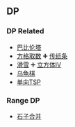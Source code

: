 ## DP
### DP Related
* [巴比伦塔](DP/DP%20Related/巴比伦塔_sol.md)
* [方格取数](DP/DP%20Related/方格取数_sol.md) :heavy_plus_sign: [传纸条](DP/DP%20Related/传纸条.cpp)
* [滑雪](DP/DP%20Related/滑雪.cpp) :heavy_plus_sign: [立方体Ⅳ](DP/DP%20Related/立方体Ⅳ.cpp)
* [乌龟棋](DP/DP%20Related/乌龟棋.md)
* [单向TSP](DP/DP%20Related/单向TSP.cpp)
### Range DP
* [石子合并](DP/Range%20DP/石子合并_sol.md)
